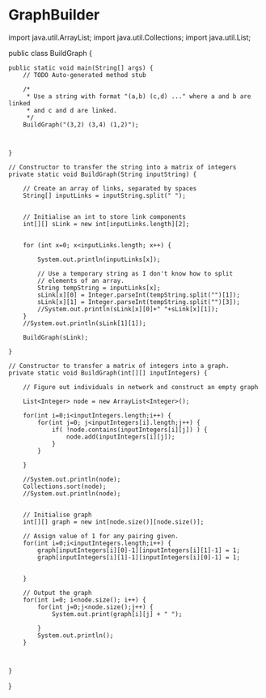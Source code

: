 # GraphBuilder

import java.util.ArrayList;
import java.util.Collections;
import java.util.List;

public class BuildGraph {

	public static void main(String[] args) {
		// TODO Auto-generated method stub
		
		/*
		 * Use a string with format "(a,b) (c,d) ..." where a and b are linked
		 * and c and d are linked.
		 */
		BuildGraph("(3,2) (3,4) (1,2)");
		
	

	}
	
	// Constructor to transfer the string into a matrix of integers
	private static void BuildGraph(String inputString) {
		
		// Create an array of links, separated by spaces
		String[] inputLinks = inputString.split(" ");
		
		
		// Initialise an int to store link components
		int[][] sLink = new int[inputLinks.length][2];
		
		
		for (int x=0; x<inputLinks.length; x++)	{
			
			System.out.println(inputLinks[x]);
			
			// Use a temporary string as I don't know how to split
			// elements of an array.
			String tempString = inputLinks[x];
			sLink[x][0] = Integer.parseInt(tempString.split("")[1]);
			sLink[x][1] = Integer.parseInt(tempString.split("")[3]);
			//System.out.println(sLink[x][0]+" "+sLink[x][1]);
		}
		//System.out.println(sLink[1][1]);
		
		BuildGraph(sLink);
				
	}
	
	// Constructor to transfer a matrix of integers into a graph.
	private static void BuildGraph(int[][] inputIntegers) {
		
		// Figure out individuals in network and construct an empty graph

		List<Integer> node = new ArrayList<Integer>();
		
		for(int i=0;i<inputIntegers.length;i++) {
			for(int j=0; j<inputIntegers[i].length;j++) {
				if( !node.contains(inputIntegers[i][j]) ) {
					node.add(inputIntegers[i][j]);
				}
			}
			
		}
		
		//System.out.println(node);
		Collections.sort(node);
		//System.out.println(node);
		
		
		// Initialise graph
		int[][] graph = new int[node.size()][node.size()];
		
		// Assign value of 1 for any pairing given.
		for(int i=0;i<inputIntegers.length;i++) {
			graph[inputIntegers[i][0]-1][inputIntegers[i][1]-1] = 1;
			graph[inputIntegers[i][1]-1][inputIntegers[i][0]-1] = 1;
			
			
		}
		
		// Output the graph
		for(int i=0; i<node.size(); i++) {
			for(int j=0;j<node.size();j++) {
				System.out.print(graph[i][j] + " ");
				
			}
			System.out.println();
		}
		
		
		
	}
		
		
}



